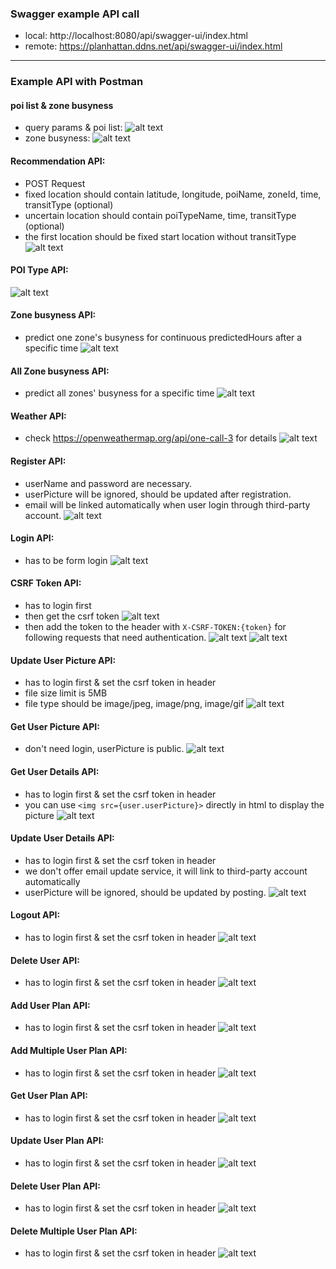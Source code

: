 ### Swagger example API call
- local: http://localhost:8080/api/swagger-ui/index.html
- remote: https://planhattan.ddns.net/api/swagger-ui/index.html
---------------
### Example API with Postman
#### poi list & zone busyness
- query params & poi list:
![alt text](get_pois.png)
- zone busyness:
![alt text](get_pois2.png)
#### Recommendation API:
- POST Request
- fixed location should contain latitude, longitude, poiName, zoneId, time, transitType (optional) 
- uncertain location should contain poiTypeName, time, transitType (optional) 
- the first location should be fixed start location without transitType
![alt text](get_pois_recommendation.png)
#### POI Type API:
![alt text](get_poitypes.png)
#### Zone busyness API:
- predict one zone's busyness for continuous predictedHours after a specific time
![alt text](get_zones.png)
#### All Zone busyness API:
- predict all zones' busyness for a specific time
![alt text](get_zones_all.png)
#### Weather API:
- check https://openweathermap.org/api/one-call-3 for details
![alt text](get_weather.png)
#### Register API:
- userName and password are necessary.
- userPicture will be ignored, should be updated after registration.
- email will be linked automatically when user login through third-party account.
![alt text](post_register.png)
#### Login API:
- has to be form login
![alt text](post_login.png)
#### CSRF Token API:
- has to login first
- then get the csrf token
![alt text](get_csrf_token.png)
- then add the token to the header with ```X-CSRF-TOKEN:{token}``` for following requests that need authentication.
![alt text](get_csrf_token2.png)
![alt text](get_csrf_token3.png)
#### Update User Picture API:
- has to login first & set the csrf token in header
- file size limit is 5MB
- file type should be image/jpeg, image/png, image/gif
![alt text](post_user_picture.png)
#### Get User Picture API:
- don't need login, userPicture is public.
![alt text](get_user_picture.png)
#### Get User Details API:
- has to login first & set the csrf token in header
- you can use ```<img src={user.userPicture}>```  directly in html to display the picture
![alt text](get_user.png)
#### Update User Details API:
- has to login first & set the csrf token in header
- we don't offer email update service, it will link to third-party account automatically
- userPicture will be ignored, should be updated by posting.
![alt text](put_user.png)
#### Logout API:
- has to login first & set the csrf token in header
![alt text](post_logout.png)
#### Delete User API:
- has to login first & set the csrf token in header
![alt text](delete_user.png)
#### Add User Plan API:
- has to login first & set the csrf token in header
![alt text](post_userplans.png)
#### Add Multiple User Plan API:
- has to login first & set the csrf token in header
![alt text](post_userplans_multiple.png)
#### Get User Plan API:
- has to login first & set the csrf token in header
![alt text](get_userplans.png)
#### Update User Plan API:
- has to login first & set the csrf token in header
![alt text](put_userplans.png)
#### Delete User Plan API:
- has to login first & set the csrf token in header
![alt text](delete_userplans.png)
#### Delete Multiple User Plan API:
- has to login first & set the csrf token in header
![alt text](delete_userplans_multiple.png)